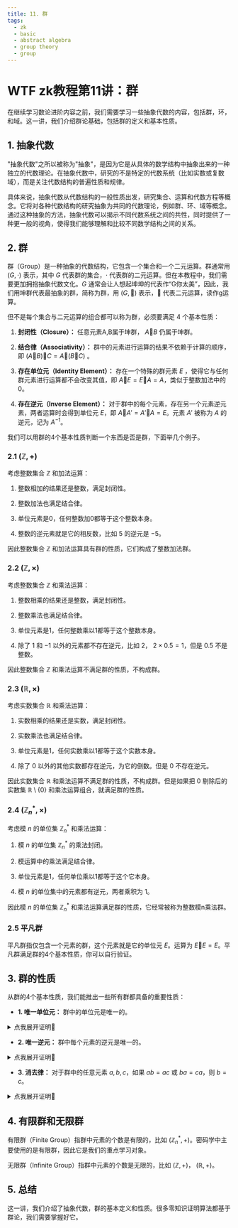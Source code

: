 ```yaml
---
title: 11. 群
tags:
  - zk
  - basic
  - abstract algebra
  - group theory
  - group
---
```


# WTF zk教程第11讲：群

在继续学习数论进阶内容之前，我们需要学习一些抽象代数的内容，包括群，环，和域。这一讲，我们介绍群论基础，包括群的定义和基本性质。

## 1. 抽象代数

"抽象代数"之所以被称为"抽象"，是因为它是从具体的数学结构中抽象出来的一种独立的代数理论。在抽象代数中，研究的不是特定的代数系统（比如实数或复数域），而是关注代数结构的普遍性质和规律。

具体来说，抽象代数从代数结构的一般性质出发，研究集合、运算和代数方程等概念。它将对各种代数结构的研究抽象为共同的代数理论，例如群、环、域等概念。通过这种抽象的方法，抽象代数可以揭示不同代数系统之间的共性，同时提供了一种更一般的视角，使得我们能够理解和比较不同数学结构之间的关系。

## 2. 群

群（Group）是一种抽象的代数结构，它包含一个集合和一个二元运算。群通常用 $(G, \cdot)$ 表示，其中 $G$ 代表群的集合，$\cdot$ 代表群的二元运算。但在本教程中，我们需要更加拥抱抽象代数文化。$G$ 通常会让人想起坤坤的代表作“G你太美”，因此，我们用坤群代表最抽象的群，简称为群，用 $(G, 🐔)$ 表示，🐔 代表二元运算，读作g运算。

但不是每个集合与二元运算的组合都可以称为群，必须要满足 $4$ 个基本性质：

1. **封闭性（Closure）：** 任意元素A,B属于坤群， $A🐔B$ 仍属于坤群。

2. **结合律（Associativity）：** 群中的元素进行运算的结果不依赖于计算的顺序，即 $(A🐔B)🐔C =A🐔(B🐔C)$ 。

3. **存在单位元（Identity Element）：** 存在一个特殊的群元素 $E$ ，使得它与任何群元素进行运算都不会改变其值，即 $A🐔E=E🐔A=A$，类似于整数加法中的$0$。

4. **存在逆元（Inverse Element）：** 对于群中的每个元素，存在另一个元素逆元素，两者运算时会得到单位元 $E$，即 $A🐔A'=A'🐔A=E$。元素 $A'$ 被称为 $A$ 的逆元，记为 $A^{-1}$。

我们可以用群的4个基本性质判断一个东西是否是群，下面举几个例子。

### 2.1 $(\mathbb{Z}, +)$

考虑整数集合 $\mathbb{Z}$ 和加法运算：

1. 整数相加的结果还是整数，满足封闭性。

2. 整数加法也满足结合律。

3. 单位元素是0，任何整数加0都等于这个整数本身。

4. 整数的逆元素就是它的相反数，比如 $5$ 的逆元是 $-5$。

因此整数集合 $\mathbb{Z}$ 和加法运算具有群的性质，它们构成了整数加法群。

### 2.2 $(\mathbb{Z}, \times)$

考虑整数集合 $\mathbb{Z}$ 和乘法运算：

1. 整数相乘的结果还是整数，满足封闭性。

2. 整数乘法也满足结合律。

3. 单位元素是1，任何整数乘以1都等于这个整数本身。

4. 除了 $1$ 和 $-1$ 以外的元素都不存在逆元，比如 $2$， $2 \times 0.5 = 1$，但是 $0.5$ 不是整数。

因此整数集合 $\mathbb{Z}$ 和乘法运算不满足群的性质，不构成群。

### 2.3 $(\mathbb{R}, \times)$

考虑实数集合 $\mathbb{R}$ 和乘法运算：

1. 实数相乘的结果还是实数，满足封闭性。

2. 实数乘法也满足结合律。

3. 单位元素是1，任何实数乘以1都等于这个实数本身。

4. 除了 $0$ 以外的其他实数都存在逆元，为它的倒数。但是 $0$ 不存在逆元。

因此实数集合 $\mathbb{R}$ 和乘法运算不满足群的性质，不构成群。但是如果把 $0$ 剔除后的实数集 $\mathbb{R} \setminus \{0\}$ 和乘法运算组合，就满足群的性质。

### 2.4 $(\mathbb{Z}_n^*, \times)$

考虑模 $n$ 的单位集 $\mathbb{Z}_n^*$ 和乘法运算：

1. 模 $n$ 的单位集 $\mathbb{Z}_n^*$ 的乘法封闭。

2. 模运算中的乘法满足结合律。

3. 单位元素是1，任何单位乘以1都等于这个它本身。

4. 模 $n$ 的单位集中的元素都有逆元，两者乘积为 $1$。

因此模 $n$ 的单位集 $\mathbb{Z}_n^*$ 和乘法运算满足群的性质，它经常被称为整数模n乘法群。

### 2.5 平凡群

平凡群指仅包含一个元素的群，这个元素就是它的单位元 $E$。运算为 $E🐔E=E$。平凡群满足群的4个基本性质，你可以自行验证。

## 3. 群的性质

从群的4个基本性质，我们能推出一些所有群都具备的重要性质：

- **1. 唯一单位元：** 群中的单位元是唯一的。

<details><summary>点我展开证明👀</summary>

我们用反证法。首先，假设群 $(G, 🐔)$ 有两个单位元 $E$ 和 $E'$。根据单位元定义，单位元乘以任何数都等于它本身，也就是 $E🐔E'=E=E'$ （可以理解为 $E$ 右🐔单位元 $E'$ 等于 $E$，同时可以理解为 $E‘$ 左🐔单位元 $E$ 等于 $E‘$），也就是 $E=E'$，推出矛盾。因此群中的单位元是唯一的。证毕。

</details>

- **2. 唯一逆元：** 群中每个元素的逆元是唯一的。

<details><summary>点我展开证明👀</summary>

我们是用反证法。假设群 $(G, 🐔)$ 的存在一个元素 $A$ 有两个不相等的逆元素 $B$ 和 $C$，即 $A🐔B=E$ 且 $A🐔C=E$。我们在 $A🐔B=E$ 同时🐔 $C$，有 $C🐔A🐔B=E🐔C$。由于 $C🐔A=E$，原式可以化简为 $E🐔B=E🐔C$。根据单位元定义，任何数🐔单位元都等于它本身，因此有 $B=C$，推出矛盾。因此群中每个元素的逆元是唯一的。证毕。

</details>

- **3. 消去律：** 对于群中的任意元素 $a, b, c$，如果 $ab = ac$ 或 $ba = ca$，则 $b = c$。

<details><summary>点我展开证明👀</summary>

我们可以在 $ab = ac$ 两边左侧同时乘以 $a$ 的逆元，就能得到 $b=c$。

$ba = ca$ 同理，在右侧同时乘以 $a$ 的逆元，能得到 $b=c$。

证毕。
 
</details>

## 4. 有限群和无限群

有限群（Finite Group）指群中元素的个数是有限的，比如 $(\mathbb{Z}_n^*, +)$。密码学中主要使用的是有限群，因此它是我们的重点学习对象。

无限群（Infinite Group）指群中元素的个数是无限的，比如 $(\mathbb{Z}, +)$， $(\mathbb{R},+)$。

## 5. 总结

这一讲，我们介绍了抽象代数，群的基本定义和性质。很多零知识证明算法都基于群论，我们需要掌握好它。

